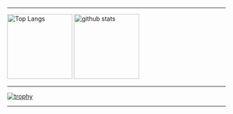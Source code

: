 ----

<p align="left">
  <img alt="Top Langs" height="150px" src="https://github-readme-stats.vercel.app/api/top-langs/?username=ch4rindo&layout=compact&count_private=true&show_icons=true&show_icons=true&theme=react" />

  <img alt="github stats" height="150px" src="https://github-readme-stats.vercel.app/api?username=ch4rindo&count_private=true&show_icons=true&show_icons=true&theme=react" />
</p>

----

[![trophy](https://github-profile-trophy.vercel.app/?username=ch4rindo&theme=discord)](https://github.com/ch4rindo/github-profile-trophy)

----
